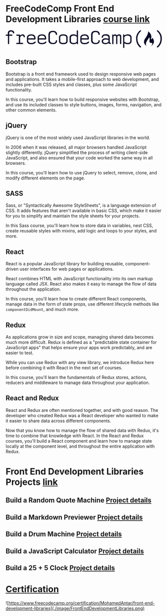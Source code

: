 # FreeCodeComp Front End Development Libraries [course link](https://www.freecodecamp.org/learn/front-end-development-libraries)
![fcc_secondary](./image/fcc_secondary.svg)
## Bootstrap
Bootstrap is a front end framework used to design responsive web pages and applications. It takes a mobile-first approach to web development, and includes pre-built CSS styles and classes, plus some JavaScript functionality.

In this course, you'll learn how to build responsive websites with Bootstrap, and use its included classes to style buttons, images, forms, navigation, and other common elements.


## jQuery
jQuery is one of the most widely used JavaScript libraries in the world.

In 2006 when it was released, all major browsers handled JavaScript slightly differently. jQuery simplified the process of writing client-side JavaScript, and also ensured that your code worked the same way in all browsers.

In this course, you'll learn how to use jQuery to select, remove, clone, and modify different elements on the page.

## SASS
Sass, or "Syntactically Awesome StyleSheets", is a language extension of CSS. It adds features that aren't available in basic CSS, which make it easier for you to simplify and maintain the style sheets for your projects.

In this Sass course, you'll learn how to store data in variables, nest CSS, create reusable styles with mixins, add logic and loops to your styles, and more.


## React
React is a popular JavaScript library for building reusable, component-driven user interfaces for web pages or applications.

React combines HTML with JavaScript functionality into its own markup language called JSX. React also makes it easy to manage the flow of data throughout the application.

In this course, you'll learn how to create different React components, manage data in the form of state props, use different lifecycle methods like `componentDidMount`, and much more.

## Redux
As applications grow in size and scope, managing shared data becomes much more difficult. Redux is defined as a "predictable state container for JavaScript apps" that helps ensure your apps work predictably, and are easier to test.

While you can use Redux with any view library, we introduce Redux here before combining it with React in the next set of courses.

In this course, you'll learn the fundamentals of Redux stores, actions, reducers and middleware to manage data throughout your application.


## React and Redux
React and Redux are often mentioned together, and with good reason. The developer who created Redux was a React developer who wanted to make it easier to share data across different components.

Now that you know how to manage the flow of shared data with Redux, it's time to combine that knowledge with React. In the React and Redux courses, you'll build a React component and learn how to manage state locally at the component level, and throughout the entire application with Redux.




# Front End Development Libraries Projects [link](https://www.freecodecamp.org/learn/front-end-development-libraries#front-end-development-libraries-projects)

## Build a Random Quote Machine [Project details](https://www.freecodecamp.org/learn/front-end-development-libraries/front-end-development-libraries-projects/build-a-random-quote-machine)

## Build a Markdown Previewer [Project details](https://www.freecodecamp.org/learn/front-end-development-libraries/front-end-development-libraries-projects/build-a-markdown-previewer)

## Build a Drum Machine [Project details](https://www.freecodecamp.org/learn/front-end-development-libraries/front-end-development-libraries-projects/build-a-drum-machine)


## Build a JavaScript Calculator [Project details](https://www.freecodecamp.org/learn/front-end-development-libraries/front-end-development-libraries-projects/build-a-javascript-calculator)

## Build a 25 + 5 Clock [Project details](https://www.freecodecamp.org/learn/front-end-development-libraries/front-end-development-libraries-projects/build-a-25--5-clock)

#  [Certification](https://www.freecodecamp.org/certification/MohamedAntar/front-end-development-libraries)
![https://www.freecodecamp.org/certification/MohamedAntar/front-end-development-libraries](./image/FrontEndDevelopmentLibraries.png)
